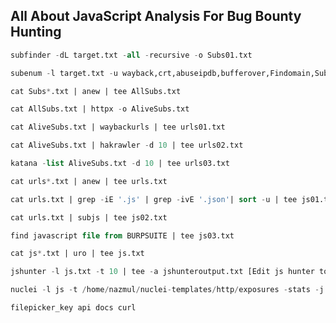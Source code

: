 ## All About JavaScript Analysis For Bug Bounty Hunting

```sql
subfinder -dL target.txt -all -recursive -o Subs01.txt
```
```sql
subenum -l target.txt -u wayback,crt,abuseipdb,bufferover,Findomain,Subfinder,Amass,Assetfinder -o Subs02.txt
```
```sql
cat Subs*.txt | anew | tee AllSubs.txt
```
```sql
cat AllSubs.txt | httpx -o AliveSubs.txt
```
```sql
cat AliveSubs.txt | waybackurls | tee urls01.txt
```
```sql
cat AliveSubs.txt | hakrawler -d 10 | tee urls02.txt
```
```sql
katana -list AliveSubs.txt -d 10 | tee urls03.txt
```
```sql
cat urls*.txt | anew | tee urls.txt
```
```sql
cat urls.txt | grep -iE '.js' | grep -ivE '.json'| sort -u | tee js01.txt
```
```sql
cat urls.txt | subjs | tee js02.txt
```
```sql
find javascript file from BURPSUITE | tee js03.txt
```
```sql
cat js*.txt | uro | tee js.txt
```
```sql
jshunter -l js.txt -t 10 | tee -a jshunteroutput.txt [Edit js hunter tool with new regex] [https://github.com/KaioGomesx/JSScanner/blob/main/regex.txt]
```
```sql
nuclei -l js -t /home/nazmul/nuclei-templates/http/exposures -stats -j -o nuclei-js-output.json -c 50 -rl 500 -bs 50 -timeout 10 -retries 1
```
```sql
filepicker_key api docs curl
```
